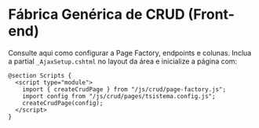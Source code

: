 # Fábrica Genérica de CRUD (Front-end)
Consulte aqui como configurar a Page Factory, endpoints e colunas. Inclua a partial `_AjaxSetup.cshtml` no layout da área e inicialize a página com:
```cshtml
@section Scripts {
  <script type="module">
    import { createCrudPage } from "/js/crud/page-factory.js";
    import config from "/js/crud/pages/tsistema.config.js";
    createCrudPage(config);
  </script>
}
```